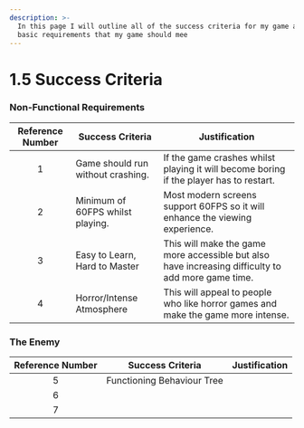 ```yaml
---
description: >-
  In this page I will outline all of the success criteria for my game and the
  basic requirements that my game should mee
---
```


# 1.5 Success Criteria

### Non-Functional Requirements

| Reference Number | Success Criteria                  | Justification                                                                                      |
| :--------------: | --------------------------------- | -------------------------------------------------------------------------------------------------- |
|         1        | Game should run without crashing. | If the game crashes whilst playing it will become boring if the player has to restart.             |
|         2        | Minimum of 60FPS whilst playing.  | Most modern screens support 60FPS so it will enhance the viewing experience.                       |
|         3        | Easy to Learn, Hard to Master     | This will make the game more accessible but also have increasing difficulty to add more game time. |
|         4        | Horror/Intense Atmosphere         | This will appeal to people who like horror games and make the game more intense.                   |

### The Enemy

| Reference Number | Success Criteria           | Justification |
| :--------------: | -------------------------- | ------------- |
|         5        | Functioning Behaviour Tree |               |
|         6        |                            |               |
|         7        |                            |               |
